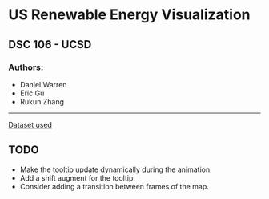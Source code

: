 # US Renewable Energy Visualization

## DSC 106 - UCSD

### Authors:

- Daniel Warren
- Eric Gu
- Rukun Zhang

---

[Dataset used](https://www.kaggle.com/datasets/kevinmorgado/us-energy-generation-2001-2022?resource=download)

## TODO

- Make the tooltip update dynamically during the animation.
- Add a shift augment for the tooltip.
- Consider adding a transition between frames of the map.
